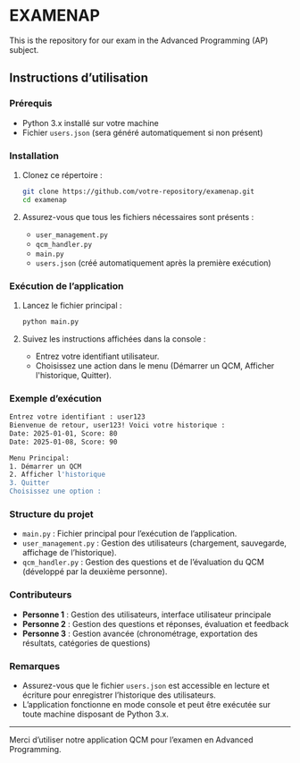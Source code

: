 # EXAMENAP

This is the repository for our exam in the Advanced Programming (AP) subject.

## Instructions d’utilisation

### Prérequis

- Python 3.x installé sur votre machine
- Fichier `users.json` (sera généré automatiquement si non présent)

### Installation

1. Clonez ce répertoire :
    ```bash
    git clone https://github.com/votre-repository/examenap.git
    cd examenap
    ```

2. Assurez-vous que tous les fichiers nécessaires sont présents :
    - `user_management.py`
    - `qcm_handler.py`
    - `main.py`
    - `users.json` (créé automatiquement après la première exécution)

### Exécution de l’application

1. Lancez le fichier principal :
    ```bash
    python main.py
    ```

2. Suivez les instructions affichées dans la console :
    - Entrez votre identifiant utilisateur.
    - Choisissez une action dans le menu (Démarrer un QCM, Afficher l'historique, Quitter).

### Exemple d’exécution

```bash
Entrez votre identifiant : user123
Bienvenue de retour, user123! Voici votre historique :
Date: 2025-01-01, Score: 80
Date: 2025-01-08, Score: 90

Menu Principal:
1. Démarrer un QCM
2. Afficher l'historique
3. Quitter
Choisissez une option :
```

### Structure du projet

- `main.py` : Fichier principal pour l’exécution de l’application.
- `user_management.py` : Gestion des utilisateurs (chargement, sauvegarde, affichage de l’historique).
- `qcm_handler.py` : Gestion des questions et de l’évaluation du QCM (développé par la deuxième personne).

### Contributeurs

- **Personne 1** : Gestion des utilisateurs, interface utilisateur principale
- **Personne 2** : Gestion des questions et réponses, évaluation et feedback
- **Personne 3** : Gestion avancée (chronométrage, exportation des résultats, catégories de questions)

### Remarques

- Assurez-vous que le fichier `users.json` est accessible en lecture et écriture pour enregistrer l’historique des utilisateurs.
- L’application fonctionne en mode console et peut être exécutée sur toute machine disposant de Python 3.x.

---

Merci d’utiliser notre application QCM pour l’examen en Advanced Programming.



